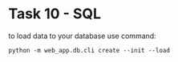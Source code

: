 # Task 10 - SQL

to load data to your database use command:

```
python -m web_app.db.cli create --init --load
```
